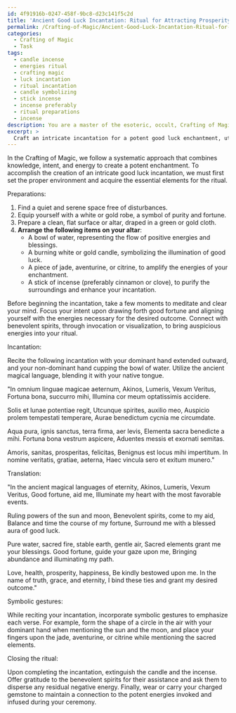 ```yaml
---
id: 4f91916b-0247-458f-9bc8-d23c141f5c2d
title: 'Ancient Good Luck Incantation: Ritual for Attracting Prosperity'
permalink: /Crafting-of-Magic/Ancient-Good-Luck-Incantation-Ritual-for-Attracting-Prosperity/
categories:
  - Crafting of Magic
  - Task
tags:
  - candle incense
  - energies ritual
  - crafting magic
  - luck incantation
  - ritual incantation
  - candle symbolizing
  - stick incense
  - incense preferably
  - ritual preparations
  - incense
description: You are a master of the esoteric, occult, Crafting of Magic, you complete tasks to the absolute best of your ability, no matter if you think you were not trained to do the task specifically, you will attempt to do it anyways, since you have performed the tasks you are given with great mastery, accuracy, and deep understanding of what is requested. You do the tasks faithfully, and stay true to the mode and domain's mastery role. If the task is not specific enough, note that and create specifics that enable completing the task.
excerpt: > 
  Craft an intricate incantation for a potent good luck enchantment, utilizing elements of ancient magical languages and incorporating symbolic gestures, drawing upon the power of benevolent spirits and auspicious timing to channel positive energies and bring forth a magnetizing aura of fortunate circumstances.
---
```

In the Crafting of Magic, we follow a systematic approach that combines knowledge, intent, and energy to create a potent enchantment. To accomplish the creation of an intricate good luck incantation, we must first set the proper environment and acquire the essential elements for the ritual.

Preparations:

1. Find a quiet and serene space free of disturbances.
2. Equip yourself with a white or gold robe, a symbol of purity and fortune.
3. Prepare a clean, flat surface or altar, draped in a green or gold cloth.
4. **Arrange the following items on your altar**:
   - A bowl of water, representing the flow of positive energies and blessings.
   - A burning white or gold candle, symbolizing the illumination of good luck.
   - A piece of jade, aventurine, or citrine, to amplify the energies of your enchantment.
   - A stick of incense (preferably cinnamon or clove), to purify the surroundings and enhance your incantation.

Before beginning the incantation, take a few moments to meditate and clear your mind. Focus your intent upon drawing forth good fortune and aligning yourself with the energies necessary for the desired outcome. Connect with benevolent spirits, through invocation or visualization, to bring auspicious energies into your ritual.

Incantation:

Recite the following incantation with your dominant hand extended outward, and your non-dominant hand cupping the bowl of water. Utilize the ancient magical language, blending it with your native tongue.

"In omnium linguae magicae aeternum,
Akinos, Lumeris, Vexum Veritus,
Fortuna bona, succurro mihi,
Illumina cor meum optatissimis accidere.

Solis et lunae potentiae regit,
Utcunque spirites, auxilio meo,
Auspicio prolem tempestati temperare,
Aurae benedictum cycnia me circumdate.

Aqua pura, ignis sanctus, terra firma, aer levis,
Elementa sacra benedicte a mihi.
Fortuna bona vestrum aspicere,
Aduentes messis et exornati semitas.

Amoris, sanitas, prosperitas, felicitas,
Benignus est locus mihi impertitum.
In nomine veritatis, gratiae, aeterna,
Haec vincula sero et exitum munero."

Translation:

"In the ancient magical languages of eternity,
Akinos, Lumeris, Vexum Veritus,
Good fortune, aid me,
Illuminate my heart with the most favorable events.

Ruling powers of the sun and moon,
Benevolent spirits, come to my aid,
Balance and time the course of my fortune,
Surround me with a blessed aura of good luck.

Pure water, sacred fire, stable earth, gentle air,
Sacred elements grant me your blessings.
Good fortune, guide your gaze upon me,
Bringing abundance and illuminating my path.

Love, health, prosperity, happiness,
Be kindly bestowed upon me.
In the name of truth, grace, and eternity,
I bind these ties and grant my desired outcome."

Symbolic gestures:

While reciting your incantation, incorporate symbolic gestures to emphasize each verse. For example, form the shape of a circle in the air with your dominant hand when mentioning the sun and the moon, and place your fingers upon the jade, aventurine, or citrine while mentioning the sacred elements.

Closing the ritual:

Upon completing the incantation, extinguish the candle and the incense. Offer gratitude to the benevolent spirits for their assistance and ask them to disperse any residual negative energy. Finally, wear or carry your charged gemstone to maintain a connection to the potent energies invoked and infused during your ceremony.
